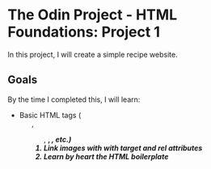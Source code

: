 # The Odin Project - HTML Foundations: Project 1
In this project, I will create a simple recipe website. 

## Goals
By the time I completed this, I will learn:
- Basic HTML tags (<ul>, <ol>, <strong>, <em>, etc.)
- Link images with <a> with target and rel attributes    
- Learn by heart the HTML boilerplate